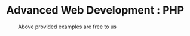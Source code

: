 # Advanced Web Development : PHP


&nbsp; &nbsp; &nbsp; &nbsp; Above provided examples are free to us

<!-- * **Details-** AdventureWorks2012_Database was used to complete this course -->
